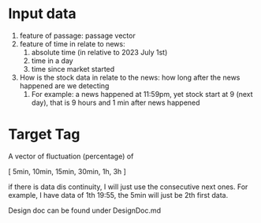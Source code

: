 
# Input data
1. feature of passage: passage vector
2. feature of time in relate to news: 
   1. absolute time (in relative to 2023 July 1st)
   2. time in a day
   3. time since market started
3. How is the stock data in relate to the news: how long after the news happened are we detecting
   1. For example: a news happened at 11:59pm, yet stock start at 9 (next day), that is 9 hours and 1 min after news happened

# Target Tag
A vector of fluctuation (percentage) of 

[
5min,
10min,
15min,
30min,
1h,
3h
]

if there is data dis continuity, I will just use the consecutive next ones.
For example, I have data of 1th 19:55, the 5min will just be 2th first data.

Design doc can be found under DesignDoc.md 